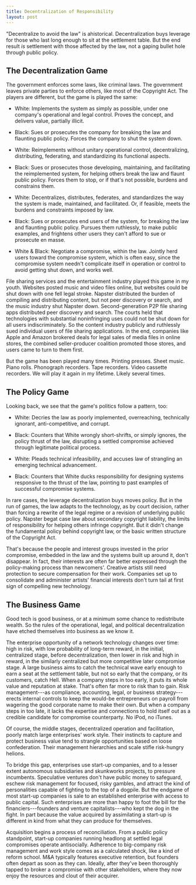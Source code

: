 ```yaml
---
title: Decentralization of Responsibility
layout: post
---
```


"Decentralize to avoid the law" is ahistorical.  Decentralization buys leverage for those who last long enough to sit at the settlement table.  But the end result _is_ settlement with those affected by the law, not a gaping bullet hole through public policy.

## The Decentralization Game

The government enforces some laws, like criminal laws.  The government leaves private parties to enforce others, like most of the Copyright Act.  The players are different, but the game is played the same:

- White:  Implements the system as simply as possible, under one company's operational and legal control.  Proves the concept, and delivers value, partially illicit.

- Black:  Sues or prosecutes the company for breaking the law and flaunting public policy.  Forces the company to shut the system down.

- White:  Reimplements without unitary operational control,  decentralizing, distributing, federating, and standardizing its functional aspects.

- Black:  Sues or prosecutes those developing, maintaining, and facilitating the reimplemented system, for helping others break the law and flaunt public policy.  Forces them to stop, or if that's not possible, burdens and constrains them.

- White:  Decentralizes, distributes, federates, and standardizes the way the system is made, maintained, and facilitated.  Or, if feasible, meets the burdens and constraints imposed by law.

- Black:  Sues or prosecutes end users of the system, for breaking the law and flaunting public policy.  Pursues them ruthlessly, to make public examples, and frightens other users they can't afford to sue or prosecute en masse.

- White & Black:  Negotiate a compromise, within the law.  Jointly herd users toward the compromise system, which is often easy, since the compromise system needn't complicate itself in operation or control to avoid getting shut down, and works well.

File sharing services and the entertainment industry played this game in my youth.  Websites posted music and video files online, but websites could be shut down with one fell legal stroke.  Napster distributed the burden of compiling and distributing content, but not peer discovery or search, and the music industry shut Napster down.  Second-generation P2P file sharing apps distributed peer discovery and search.  The courts held that technologies with substantial noninfringing uses could not be shut down for all users indiscriminately.  So the content industry publicly and ruthlessly sued individual users of file sharing applications.  In the end, companies like Apple and Amazon brokered deals for legal sales of media files in online stores, the combined seller-producer coalition promoted those stores, and users came to turn to them first.

But the game has been played many times.  Printing presses.  Sheet music.  Piano rolls.  Phonograph recorders.  Tape recorders.  Video cassette recorders.  We will play it again in my lifetime.  Likely several times.

## The Policy Game

Looking back, we see that the game's politics follow a pattern, too:

- White:  Decries the law as poorly implemented, overreaching, technically ignorant, anti-competitive, and corrupt.

- Black:  Counters that White wrongly short-shrifts, or simply ignores, the policy thrust of the law, disrupting a settled compromise achieved through legitimate political process.

- White:  Pleads technical infeasibility, and accuses law of strangling an emerging technical advancement.

- Black:  Counters that White ducks responsibility for designing systems responsive to the thrust of the law, pointing to past examples of successful compromise systems.

In rare cases, the leverage decentralization buys moves policy.  But in the run of games, the law adapts to the technology, as by court decision, rather than forcing a rewrite of the legal regime or a revision of underlying public policy.  Napster begat case law about secondary copyright liability, the limits of responsibility for helping others infringe copyright.  But it didn't change the fundamental policy behind copyright law, or the basic written structure of the Copyright Act.

That's because the people and interest groups invested in the prior compromise, embedded in the law and the systems built up around it, don't disappear.  In fact, their interests are often far better expressed through the policy-making process than newcomers'.  Creative artists still need protection to secure compensation for their work.  Companies set up to consolidate and administer artists' financial interests don't turn tail at first sign of compelling new technology.

## The Business Game

Good tech is good business, or at a minimum some chance to redistribute wealth.  So the rules of the operational, legal, and political decentralization have etched themselves into business as we know it.

The enterprise opportunity of a network technology changes over time:  high in risk, with low probability of long-term reward, in the initial, centralized stage, before decentralization, then lower in risk and high in reward, in the similarly centralized but more competitive later compromise stage.  A large business aims to catch the technical wave early enough to earn a seat at the settlement table, but not so early that the company, or its customers, catch Hell.  When a company steps in too early, it puts its whole value and reputation at stake.  That's often far more to risk than to gain.  Risk management---as compliance, accounting, legal, or business strategy---erects internal controls to keep the would-be entrepreneurs on payroll from wagering the good corporate name to make their own.  But when a company steps in too late, it lacks the expertise and connections to hold itself out as a credible candidate for compromise counterparty.  No iPod, no iTunes.

Of course, the middle stages, decentralized operation and facilitation, poorly match large enterprises' work style.  Their instincts to capture and protect business value tend to strangle opportunities based on loose confederation.  Their management hierarchies and scale stifle risk-hungry helions.

To bridge this gap, enterprises use start-up companies, and to a lesser extent autonomous subsidiaries and skunkworks projects, to pressure incumbents.  Speculative ventures don't have public money to safeguard, eschew risk management for focused, risky gambles, and attract the kind of personalities capable of fighting to the top of a dogpile.  But the endgame of most start-up companies is sale to an established enterprise with access to public capital.  Such enterprises are more than happy to foot the bill for the financiers---founders and venture capitalists---who kept the dog in the fight.  In part because the value acquired by assimilating a start-up is different in kind from what they can produce for themselves.

Acquisition begins a process of reconciliation.  From a public policy standpoint, start-up companies running headlong at settled legal compromises operate antisocially.  Adherence to big-company risk management and work style comes as a calculated shock, like a kind of reform school.  M&A typically features executive retention, but founders often depart as soon as they can.  Ideally, after they've been thoroughly tapped to broker a compromise with other stakeholders,  where they now enjoy the resources and clout of their acquirer.
